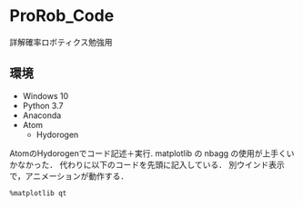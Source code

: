 # ProRob_Code
 詳解確率ロボティクス勉強用

## 環境
- Windows 10
- Python 3.7
- Anaconda
- Atom
  - Hydorogen

AtomのHydorogenでコード記述＋実行.
matplotlib の nbagg の使用が上手くいかなかった．
代わりに以下のコードを先頭に記入している．
別ウインド表示で，アニメーションが動作する．

``%matplotlib qt``
